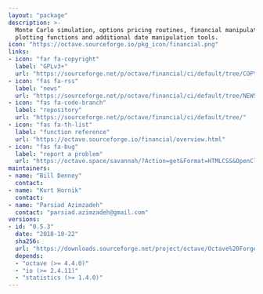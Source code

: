 ```yaml
---
layout: "package"
description: >-
  Monte Carlo simulation, options pricing routines, financial manipulation,
  plotting functions and additional date manipulation tools.
icon: "https://octave.sourceforge.io/pkg_icon/financial.png"
links:
- icon: "far fa-copyright"
  label: "GPLv3+"
  url: "https://sourceforge.net/p/octave/financial/ci/default/tree/COPYING"
- icon: "fas fa-rss"
  label: "news"
  url: "https://sourceforge.net/p/octave/financial/ci/default/tree/NEWS"
- icon: "fas fa-code-branch"
  label: "repository"
  url: "https://sourceforge.net/p/octave/financial/ci/default/tree/"
- icon: "fas fa-th-list"
  label: "function reference"
  url: "https://octave.sourceforge.io/financial/overview.html"
- icon: "fas fa-bug"
  label: "report a problem"
  url: "https://octave.space/savannah/?Action=get&Format=HTMLCSS&OpenClosed=open&Title=[octave%20forge]%20(financial)"
maintainers:
- name: "Bill Denney"
  contact:
- name: "Kurt Hornik"
  contact:
- name: "Parsiad Azimzadeh"
  contact: "parsiad.azimzadeh@gmail.com"
versions:
- id: "0.5.3"
  date: "2018-10-22"
  sha256:
  url: "https://downloads.sourceforge.net/project/octave/Octave%20Forge%20Packages/Individual%20Package%20Releases/financial-0.5.3.tar.gz"
  depends:
  - "octave (>= 4.4.0)"
  - "io (>= 2.4.11)"
  - "statistics (>= 1.4.0)"
---
```

